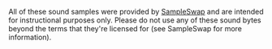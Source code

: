 All of these sound samples were provided by [SampleSwap](http://sampleswap.org/) and are intended for instructional purposes only. Please do not use any of these sound bytes beyond the terms that they're licensed for (see SampleSwap for more information).